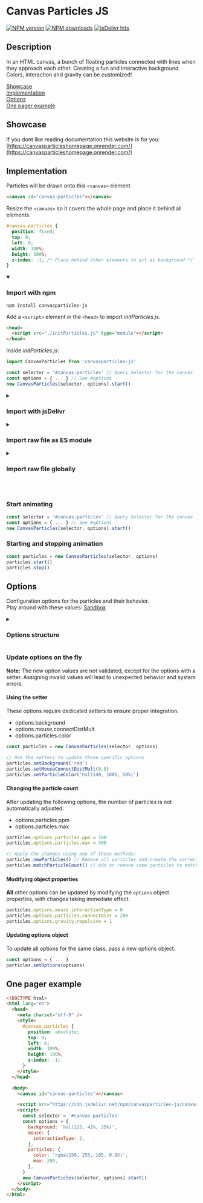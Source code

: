 # Canvas Particles JS

<span class="badge-npmversion"><a href="https://npmjs.org/package/canvasparticles-js" title="View this project on NPM"><img src="https://img.shields.io/npm/v/canvasparticles-js.svg" alt="NPM version" /></a></span>
<span class="badge-npmversion"><a href="https://npmjs.org/package/canvasparticles-js" title="View this project on NPM"><img src="https://img.shields.io/npm/d18m/canvasparticles-js.svg" alt="NPM downloads" /></a></span>
<span><a href="https://www.jsdelivr.com/package/npm/canvasparticles-js" title="View this project on jsDelivr"><img src="https://data.jsdelivr.com/v1/package/npm/canvasparticles-js/badge?style=rounded" alt="jsDelivr hits" /></a></span>

## Description

In an HTML canvas, a bunch of floating particles connected with lines when they approach each other.
Creating a fun and interactive background. Colors, interaction and gravity can be customized!

[Showcase](#showcase)<br>
[Implementation](#implementation)<br>
[Options](#options)<br>
[One pager example](#one-pager-example)

## Showcase

If you dont like reading documentation this website is for you:<br>
[https://canvasparticleshomepage.onrender.com/](https://canvasparticleshomepage.onrender.com/)

## Implementation

Particles will be drawn onto this `<canvas>` element

```html
<canvas id="canvas-particles"></canvas>
```

Resize the `<canvas>` so it covers the whole page and place it behind all elements.

```css
#canvas-particles {
  position: fixed;
  top: 0;
  left: 0;
  width: 100%;
  height: 100%;
  z-index: -1; /* Place behind other elements to act as background */
}
```

<details open>
  <summary><h3>Import with npm</h3></summary>

```batch
npm install canvasparticles-js
```

Add a `<script>` element in the `<head>` to import _initParticles.js_.

```html
<head>
  <script src="./initParticles.js" type="module"></script>
</head>
```

Inside _initParticles.js_:

```js
import CanvasParticles from 'canvasparticles-js'

const selector = '#canvas-particles' // Query Selector for the canvas
const options = { ... } // See #options
new CanvasParticles(selector, options).start()
```

</details>

<details>
  <summary><h3>Import with jsDelivr</h3></summary>

Add a `<script>` element in the `<head>` to import `CanvasParticles`.

```html
<head>
  <script src="https://cdn.jsdelivr.net/npm/canvasparticles-js/canvasParticles.min.js" defer></script>
</head>
```

</details>

<details>
  <summary><h3>Import raw file as ES module</h3></summary>

Be aware that using ES modules is only possible when running the application on a (local) server.<br>
[Same Origin Policy](https://developer.mozilla.org/en-US/docs/Web/Security/Same-origin_policy)

Add a `<script>` element in the `<head>` to import _initParticles.js_.

```html
<head>
  <script src="./initParticles.js" type="module"></script>
</head>
```

Inside _initParticles.js_:

```js
import CanvasParticles from './canvasParticles.mjs'

const selector = '#canvas-particles' // Query Selector for the canvas
const options = { ... } // See #options
new CanvasParticles(selector, options).start()
```

</details>

<details>
  <summary><h3>Import raw file globally</h3></summary>
  
  Add a `<script>` element in the `<head>` to import the *canvasParticles.js* file.<br>
  ```html
  <head>
    <script src="./canvasParticles.js" defer></script>
  </head>
  ```

Add an inline `<script>` element at the very bottom of the `<body>`.

```html
<body>
  ...

  <script>
    const initParticles = () => {
      const selector = '#canvas-particles' // Query Selector for the canvas
      const options = { ... } // See #options
      new CanvasParticles(selector, options).start()
    }
    document.addEventListener('DOMContentLoaded', initParticles)
  </script>
</body>
```

</details>

<br>
<br>

### Start animating

```js
const selector = '#canvas-particles' // Query Selector for the canvas
const options = { ... } // See #options
new CanvasParticles(selector, options).start()
```

### Starting and stopping animation

```js
const particles = new CanvasParticles(selector, options)
particles.start()
particles.stop()
```

## Options

Configuration options for the particles and their behavior.<br>
Play around with these values: [Sandbox](http://kylehoeckman.great-site.net/canvas-particles/#sandbox)

<details>
  <summary><h3>Options structure</h3></summary>

The default value will be used when an option is assigned an invalid value.<br>
Your screen resolution and refresh rate will directly impact perfomance!

```js
const options = {
  /** @param {string} [options.background=false] - Background of the canvas. Can be any CSS supported value for the background property.
   * @note No background will be set if background is not a string.
   */
  background: 'linear-gradient(115deg, #354089, black)',

  /** @param {integer} [options.framesPerUpdate=1] - How many times the same frame will be shown before an update happens.
   * @example 60 fps / 2 framesPerUpdate = 30 updates/s
   * @example 144 fps / 3 framesPerUpdate = 48 updates/s
   */
  framesPerUpdate: 1, // recommended: 1 - 3

  /** @param {Object} [options.animation] - Animation settings. */
  animation: {
    /** @param {boolean} [options.animation.startOnEnter=true] - Whether to start the animation when the canvas enters the viewport. */
    startOnEnter: true,

    /** @param {boolean} [options.animation.stopOnLeave=true] - Whether to stop the animation when the canvas leaves the viewport. */
    stopOnLeave: true,
  },

  /** @param {Object} [options.mouse] - Mouse interaction settings. */
  mouse: {
    /** @param {0|1|2} [options.mouse.interactionType=1] - The type of interaction the mouse will have with particles.
     * 0 = No interaction.
     * 1 = The mouse can visually shift the particles.
     * 2 = The mouse can move the particles.
     * @note mouse.distRatio should be less than 1 to allow dragging, closer to 0 is easier to drag
     */
    interactionType: 2,

    /** @param {float} [options.mouse.connectDistMult=2÷3] - The maximum distance for the mouse to interact with the particles.
     * The value is multiplied by particles.connectDistance
     * @example 0.8 connectDistMult * 150 particles.connectDistance = 120 pixels
     */
    connectDistMult: 0.8,

    /** @param {number} [options.mouse.distRatio=2÷3] - All particles within set radius from the mouse will be drawn to mouse.connectDistance pixels from the mouse.
     * @example radius = 150 connectDistance / 0.4 distRatio = 375 pixels
     * @note Keep this value above mouse.connectDistMult
     */
    distRatio: 1, // recommended: 0.2 - 1
  },

  /** @param {Object} [options.particles] - Particle settings. */
  particles: {
    /** param {string} [options.particles.color='black'] - The color of the particles and their connections. Can be any CSS supported color format. */
    color: '#88c8ffa0',

    /** @param {number} [options.particles.ppm=100] - Particles per million (ppm).
     * This determines how many particles are created per million pixels of the canvas.
     * @example FHD on Chrome = 1920 width * 937 height = 1799040 pixels; 1799040 pixels * 100 ppm / 1_000_000 = 179.904 = 179 particles
     * @important The amount of particles exponentially reduces performance.
     * People with large screens will have a bad experience with high values.
     * One solution is to increase particles.connectDistance and decrease this value.
     */
    ppm: 100, // recommended: < 120

    /** @param {number} [options.particles.max=500] - The maximum number of particles allowed. */
    max: 200, // recommended: < 500

    /** @param {number} [options.particles.maxWork=Infinity] - The maximum "work" a particle can perform before its connections are no longer drawn.
     * @example 10 maxWork = 10 * 150 connectDistance = max 1500 pixels of lines drawn per particle
     * @important Low values will stabilize performance at the cost of creating an ugly effect where connections may flicker.
     */
    maxWork: 10,

    /** @param {number} [options.particles.connectDistance=150] - The maximum distance for a connection between 2 particles.
     * @note Heavily affects performance. */
    connectDistance: 150,

    /** @param {number} [options.particles.relSpeed=1] - The relative moving speed of the particles.
     * The moving speed is a random value between 0.5 and 1 pixels per update multiplied by this value.
     */
    relSpeed: 0.8,

    /** @param {number} [options.particles.relSize=1] - The relative size of the particles.
     * The ray is a random value between 0.5 and 2.5 pixels multiplied by this value.
     */
    relSize: 1.1,

    /** @param {number} [options.particles.rotationSpeed=2] - The speed at which the particles randomly changes direction.
     * @example 1 rotationSpeed = max direction change of 0.01 radians per update
     */
    rotationSpeed: 1, // recommended: < 10

    /** @param {boolean} [options.particles.regenerateOnResize=false] - Create new particles when the canvas gets resized.
     * @note If false, will instead add or remove a few particles to match particles.ppm
     */
    regenerateOnResize: false,
  },

  /** @param {Object} [options.gravity] - Gravitational force settings.
   * @important Heavily reduces performance if gravity.repulsive or gravity.pulling is not equal to 0
   */
  gravity: {
    /** @param {number} [options.gravity.repulsive=0] - The repulsive force between particles. */
    repulsive: 2, // recommended: 0.50 - 5.00

    /** @param {number} [options.gravity.pulling=0] - The attractive force pulling particles together. Works poorly if `gravity.repulsive` is too low.
     * @note gravity.repulsive should be great enough to prevent forming a singularity.
     */
    pulling: 0.0, // recommended: 0.01 - 0.10

    /** @param {number} [options.gravity.friction=0.9] -  The smoothness of the gravitational forces.
     * The force gets multiplied by the fricion every update.
     * @example force after x updates = force * friction ** x
     */
    friction: 0.8, // recommended: 0.500 - 0.999
  },
}
```

</details>

### Update options on the fly

**Note:** The new option values are not validated, except for the options with a setter. Assigning invalid values will lead to unexpected behavior and system errors.

#### Using the setter

These options require dedicated setters to ensure proper integration.

- options.background
- options.mouse.connectDistMult
- options.particles.color

```js
const particles = new CanvasParticles(selector, options)

// Use the setters to update these specific options
particles.setBackground('red')
particles.setMouseConnectDistMult(0.8)
particles.setParticleColor('hsl(149, 100%, 50%)')
```

#### Changing the particle count

After updating the following options, the number of particles is not automatically adjusted:

- options.particles.ppm
- options.particles.max

```js
particles.options.particles.ppm = 100
particles.options.particles.max = 300

// Apply the changes using one of these methods:
particles.newParticles() // Remove all particles and create the correct amount of new ones
particles.matchParticleCount() // Add or remove some particles to match the count
```

#### Modifying object properties

**All** other options can be updated by modifying the `options` object properties, with changes taking immediate effect.

```js
particles.options.mouse.interactionType = 0
particles.options.particles.connectDist = 200
particles.options.gravity.repulsive = 1
```

#### Updating options object

To update all options for the same class, pass a new options object.

```js
const options = { ... }
particles.setOptions(options)
```

## One pager example

```html
<!DOCTYPE html>
<html lang="en">
  <head>
    <meta charset="utf-8" />
    <style>
      #canvas-particles {
        position: absolute;
        top: 0;
        left: 0;
        width: 100%;
        height: 100%;
        z-index: -1;
      }
    </style>
  </head>

  <body>
    <canvas id="canvas-particles"></canvas>

    <script src="https://cdn.jsdelivr.net/npm/canvasparticles-js/canvasParticles.min.js"></script>
    <script>
      const selector = '#canvas-particles'
      const options = {
        background: 'hsl(125, 42%, 35%)',
        mouse: {
          interactionType: 2,
        },
        particles: {
          color: 'rgba(150, 255, 105, 0.95)',
          max: 200,
        },
      }
      new CanvasParticles(selector, options).start()
    </script>
  </body>
</html>
```
